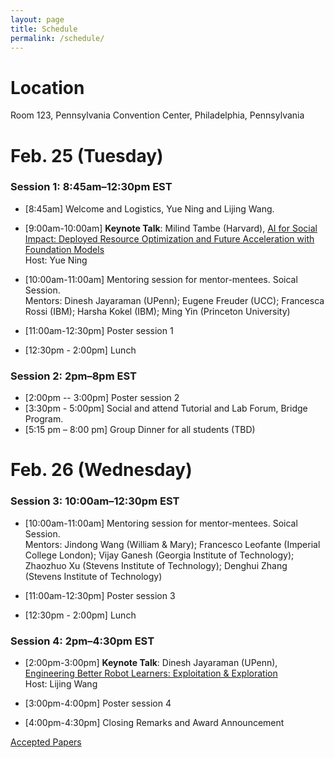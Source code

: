 ```yaml
---
layout: page
title: Schedule
permalink: /schedule/
---
```


# Location
Room 123, Pennsylvania Convention Center, Philadelphia, Pennsylvania 

# Feb. 25 (Tuesday)

### Session 1: 8:45am–12:30pm EST

- [8:45am] Welcome and Logistics, Yue Ning and Lijing Wang.
  
- [9:00am-10:00am] **Keynote Talk**: Milind Tambe (Harvard), [AI for Social Impact: Deployed Resource Optimization and Future Acceleration with Foundation Models](../speakers/) \
Host: Yue Ning

- [10:00am-11:00am] Mentoring session for mentor-mentees. Soical Session. \
  Mentors: Dinesh Jayaraman (UPenn);  Eugene Freuder (UCC); Francesca Rossi (IBM); Harsha Kokel (IBM); Ming Yin (Princeton University)

- [11:00am-12:30pm]  Poster session 1
 
- [12:30pm - 2:00pm] Lunch  

### Session 2: 2pm–8pm EST

- [2:00pm -- 3:00pm] Poster session 2
- [3:30pm - 5:00pm] Social and attend Tutorial and Lab Forum, Bridge Program.
- [5:15 pm – 8:00 pm] Group Dinner for all students (TBD)



# Feb. 26 (Wednesday)

### Session 3: 10:00am–12:30pm EST

- [10:00am-11:00am] Mentoring session for mentor-mentees. Soical Session. \
  Mentors: Jindong Wang (William & Mary); Francesco Leofante (Imperial College London); Vijay Ganesh (Georgia Institute of Technology); Zhaozhuo Xu (Stevens Institute of Technology); Denghui Zhang (Stevens Institute of Technology)

- [11:00am-12:30pm]  Poster session 3

- [12:30pm - 2:00pm] Lunch 

### Session 4: 2pm–4:30pm EST

- [2:00pm-3:00pm] **Keynote Talk**:  Dinesh Jayaraman (UPenn), [Engineering Better Robot Learners: Exploitation &amp; Exploration](../speakers/) \
Host: Lijing Wang

- [3:00pm-4:00pm]  Poster session 4

- [4:00pm-4:30pm] Closing Remarks and Award Announcement



[Accepted Papers](../papers)
